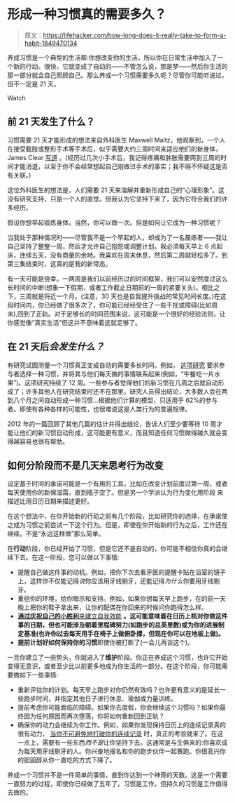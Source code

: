 # 形成一种习惯真的需要多久？

> 原文：<https://lifehacker.com/how-long-does-it-really-take-to-form-a-habit-1849470134>

养成习惯是一个典型的生活帮:你想改变你的生活，所以你在日常生活中加入了一个新的行动。很快，它就变成了自动的——不管怎么说，那是梦——然后你生活的那一部分就会自己照顾自己。那么养成一个习惯需要多久呢？尽管你可能听说过，但不一定是 21 天。

Watch

## 前 21 天发生了什么？

习惯需要 21 天才能形成的想法来自外科医生 Maxwell Maltz，他观察到，一个人在接受截肢或整形手术等手术后，似乎需要大约三周时间来适应他们的新身体，James Clear [写道](https://jamesclear.com/new-habit) 。(经历过几次小手术后，我记得疼痛和肿胀需要两到三周的时间才能消退，以至于你不会经常想起自己刚做过手术的事实；我不得不怀疑这是否有关联。)

这位外科医生的想法是，人们需要 21 天来溶解并重新形成自己的“心理形象”。这没有研究支持，只是一个人的直觉。但我认为它坚持下来了，因为它符合我们的许多经历。

假设你想早起锻炼身体。当然，你可以做一次。但是如何让它成为一种习惯呢？

当我处于那种情况时——尽管我不是一个早起的人，却成为了一名晨练者——我让自己坚持了整整一周，然后才允许自己抱怨或调整计划。我必须每天早上 6 点起床，连续五天，没有商量的余地。我喜欢在周末休息，然后第二周就轻松多了。到第三集结束时，这真的是我的新常态。

有一天可能是侥幸。一两周是我们以前经历过的时间框架，我们可以安然度过这么长时间的中断(想象一下假期，或者工作截止日期前的一周的紧要关头)。相比之下，三周就是将近一个月。(注意，30 天也是自我提升挑战的常见时间长度。)在这段时间内，你已经做了很多次了，你可能已经经受住了一些干扰或障碍(比如周末),回到了正轨。对于足够长的时间范围来说，这可能是一个很好的经验法则，让你感觉像“真实生活”但这并不意味着这就足够了。

## 在 21 天后*会发生什么？*

有研究试图测量一个习惯真正变成自动的需要多长时间。例如， [这项研究](https://citeseerx.ist.psu.edu/viewdoc/download?doi=10.1.1.988.7737&rep=rep1&type=pdf) 要求参与者选择一种习惯，并将其与他们每天做的事情联系起来(例如，“午餐吃一片水果”)。这项研究持续了 12 周。一些参与者觉得他们的新习惯在几周之后就自动形成了；许多其他人在研究结束时还不在那里。研究人员得出结论，大多数人会在两到八个月之间自动形成一种习惯...根据他们计算的模型，只适用于 62%的参与者。即使有各种各样的可能性，也很难说这是人类行为的普遍规律。

2012 年的一篇回顾了其他几篇的估计并得出结论，告诉人们至少要等待 10 周才能让他们的新习惯自动形成，这可能更有意义，而且知道任何习惯做得越久就会变得越容易也很有帮助。

## 如何分阶段而不是几天来思考行为改变

设定基于时间的承诺可能是一个有用的工具，比如在改变计划前度过第一周，或者每天使用你的新保湿霜，直到瓶子空了。但是另一个学派认为行为变化用阶段 来描述比用日历日期来描述更好。

在这个想法中，在你开始新的行动之前有几个阶段，比如研究你的选择，在承诺使之成为习惯之前尝试一下这个行为。但是，即使在你开始新的行为之后，工作还在继续。不是“永远这样做”那么简单。

在**行动**阶段，你已经开始了习惯，但是它还不是自动的，你可能不相信你真的会继续下去。在这一阶段，您可以做以下事情:

*   提醒自己做这件事的动机。例如，把你下次去看牙医的提醒卡贴在浴室的镜子上，这样你不仅能记得*说*你应该用牙线剔牙，还能记得*为什么*你要用牙线剔牙。
*   重组你的环境，给你暗示和支持。例如，如果你想每天早上跑步，在的前一天晚上把你的鞋子拿出来，让你的配偶在你回来的时候问你跑得怎么样。
*   [**通过庆祝自己的小胜利**来建立自我效能](https://lifehacker.com/the-secret-to-really-believing-in-yourself-1848348079) **。这可能意味着在日历上核对你做这件事的日期，但也可能涉及朝着里程碑努力(如跑步的总英里数)或为你的进展制定基准(也许你过去每天用手在椅子上做俯卧撑，但现在你可以在地板上做)。**
*   **提前计划好如何保持你的习惯**即使你被打断了(一会儿再谈这个)。

一旦你建立了一些势头，你就进入了**维护**阶段。你正在养成这个习惯，也许它开始变得无意识，或者至少比以前更多地成为你生活的一部分。在这个阶段，你可能需要做如下一些事情:

*   重新评估你的计划。每天早上跑步对你仍然有效吗？也许更有意义的是延长一些跑步时间，并指定其他日子进行休息、瑜伽或力量训练。
*   提前考虑你可能面临的障碍。如果你去度假，你会继续这个习惯吗？如果你最终因为任何原因而再次堕落，你将如何重新回到正轨？
*   确保你的动力会继续为你工作。例如，如果你发现保持日历上的连续记录真的很有动力， [当你不可避免地打破你的连续记录](https://lifehacker.com/you-dont-truly-build-a-habit-until-after-you-break-your-1844686414) 时，真正的考验就来了。在这一点上，需要有一些东西*而不是*让你坚持下去。这通常是与生俱来的:你喜欢成为每天用牙线剔牙的人。你兴奋地报名和你的跑步伙伴一起赛跑。你很高兴你的胆固醇从你一直吃的方式下降了。

养成一个习惯并不是一件简单的事情，直到你达到一个神奇的天数。这是一个需要一直努力的过程，即使你已经做了五年了。习惯是工作，但持久的习惯是工作值得去做的。